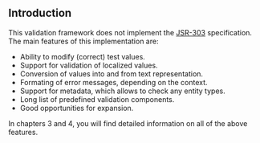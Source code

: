 ## Introduction
    
This validation framework does not implement the [JSR-303](http://jcp.org/aboutJava/communityprocess/final/jsr303/index.html)
specification. The main features of this implementation are:

- Ability to modify (correct) test values.
- Support for validation of localized values.
- Conversion of values into and from text representation.
- Formating of error messages, depending on the context.
- Support for metadata, which allows to check any entity types.
- Long list of predefined validation components.
- Good opportunities for expansion.

In chapters 3 and 4, you will find detailed information on all of the above features.
